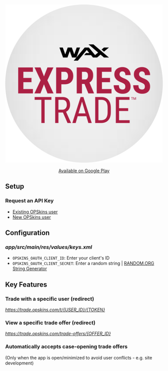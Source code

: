 <p align = "center">
	<img alt = "Google Play Logo" src = "img/google_play_logo.png">
</p>

<p align = "center">
	<a href = "https://play.google.com/store/apps/details?id=com.opskins.trade.waxexpresstrade">Available on Google Play</a>
</p>

## Setup

### Request an API Key

* [Existing OPSkins user](https://github.com/Kevin-Reinke/WAX_ExpressTrade_Integration#request-an-api-key)
* [New OPSkins user](https://github.com/Kevin-Reinke/WAX_ExpressTrade_Integration#set-up-an-opskins-account)

## Configuration

### *app/src/main/res/values/keys.xml*

* `OPSKINS_OAUTH_CLIENT_ID`: Enter your client's ID
* `OPSKINS_OAUTH_CLIENT_SECRET`: Enter a random string | [RANDOM.ORG String Generator](https://www.random.org/strings/)

## Key Features

### Trade with a specific user (redirect)

*https://trade.opskins.com/t/{USER_ID}/{TOKEN}*

### View a specific trade offer (redirect)

*https://trade.opskins.com/trade-offers/{OFFER_ID}*

### Automatically accepts case-opening trade offers

(Only when the app is open/minimized to avoid user conflicts - e.g. site development)